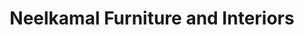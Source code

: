 ---
title: "Neelkamal Furniture and Interiors"
url: /pune/neelkamal-furniture-and-interiors/
shop: furniture
---